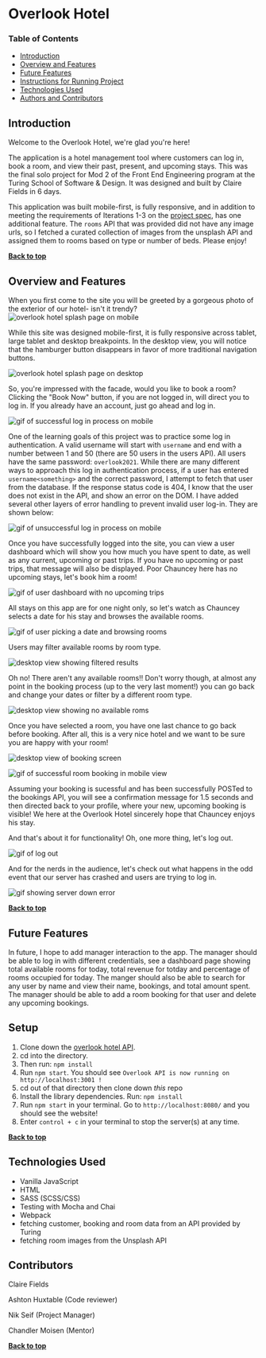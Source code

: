 # Overlook Hotel

### Table of Contents
- [Introduction](#introduction)
- [Overview and Features](#overview-and-features)
- [Future Features](#future-features)
- [Instructions for Running Project](#setup)
- [Technologies Used](#technologies-used)
- [Authors and Contributors](#contributors)


## Introduction

Welcome to the Overlook Hotel, we're glad you're here!

The application is a hotel management tool where customers can log in, book a room, and view their past, present, and upcoming stays.  This was the final solo project for Mod 2 of the Front End Engineering program at the Turing School of Software & Design. It was designed and built by Claire Fields in 6 days. 

This application was built mobile-first, is fully responsive, and in addition to meeting the requirements of Iterations 1-3 on the [project spec](https://frontend.turing.edu/projects/overlook.html), has one additional feature.  The `rooms` API that was provided did not have any image urls, so I fetched a curated collection of images from the unsplash API and assigned them to rooms based on type or number of beds. Please enjoy!

**[Back to top](#table-of-contents)**

## Overview and Features


When you first come to the site you will be greeted by a gorgeous photo of the exterior of our hotel- isn't it trendy?
![overlook hotel splash page on mobile](https://imgur.com/cZxEpLp.jpg)


While this site was designed mobile-first, it is fully responsive across tablet, large tablet and desktop breakpoints. In the desktop view, you will notice that the hamburger button disappears in favor of more traditional navigation buttons.

![overlook hotel splash page on desktop](https://imgur.com/1tJY8Pt.jpg)


So, you're impressed with the facade, would you like to book a room? Clicking the "Book Now" button, if you are not logged in, will direct you to log in. If you already have an account, just go ahead and log in.

![gif of successful log in process on mobile](https://media.giphy.com/media/iEyZG0pqFSakXaHHNw/giphy.gif)


One of the learning goals of this project was to practice some log in authentication. A valid username will start with `username` and end with a number between 1 and 50 (there are 50 users in the users API). All users have the same password: `overlook2021`.  While there are many different ways to approach this log in authentication process, if a user has entered `username<something>` and the correct password, I attempt to fetch that user from the database. If the response status code is 404, I know that the user does not exist in the API, and show an error on the DOM. I have added several other layers of error handling to prevent invalid user log-in. They are shown below:

![gif of unsuccessful log in process on mobile](https://media.giphy.com/media/6akIRKwhHoNDh5yt0U/giphy.gif)


Once you have successfully logged into the site, you can view a user dashboard which will show you how much you have spent to date, as well as any current, upcoming or past trips. If you have no upcoming or past trips, that message will also be displayed. Poor Chauncey here has no upcoming stays, let's book him a room!

![gif of user dashboard with no upcoming trips](https://media.giphy.com/media/Kwa4jnRLVh8KRsFb7s/giphy.gif)


All stays on this app are for one night only, so let's watch as Chauncey selects a date for his stay and browses the available rooms.

![gif of user picking a date and browsing rooms](https://media.giphy.com/media/LnM5gS7apUiCI97MnX/giphy.gif)

Users may filter available rooms by room type.

![desktop view showing filtered results](https://imgur.com/ueyK24x.jpg)

Oh no! There aren't any available rooms!! Don't worry though, at almost any point in the booking process (up to the very last moment!) you can go back and change your dates or filter by a different room type. 

![desktop view showing no available roms](https://imgur.com/OzNcLYr.jpg)

Once you have selected a room, you have one last chance to go back before booking. After all, this is a very nice hotel and we want to be sure you are happy with your room!

![desktop view of booking screen](https://imgur.com/iNlafJ0.jpg)


![gif of successful room booking in mobile view](https://media.giphy.com/media/8VZEJTsaXPel5GD0xX/giphy.gif)


Assuming your booking is sucessful and has been successfully POSTed to the bookings API, you will see a confirmation message for 1.5 seconds and then directed back to your profile, where your new, upcoming booking is visible! We here at the Overlook Hotel sincerely hope that Chauncey enjoys his stay.


And that's about it for functionality! Oh, one more thing, let's log out.

![gif of log out](https://media.giphy.com/media/FwrSc3ndAUjxYmobmZ/giphy.gif)


And for the nerds in the audience, let's check out what happens in the odd event that our server has crashed and users are trying to log in.

![gif showing server down error](https://media.giphy.com/media/1B8i0LowL7scEbhL8W/giphy.gif)

**[Back to top](#table-of-contents)**

## Future Features

In future, I hope to add manager interaction to the app. The manager should be able to log in with different credentials, see a dashboard page showing total available rooms for today, total revenue for totday and percentage of rooms occupied for today. The manger should also be able to search for any user by name and view their name, bookings, and total amount spent. The manager should be able to add a room booking for that user and delete any upcoming bookings.


## Setup

1. Clone down the [overlook hotel API](https://github.com/turingschool-examples/overlook-api).
2. cd into the directory. 
3. Then run: `npm install`
4. Run `npm start`. You should see `Overlook API is now running on http://localhost:3001 !`
6. cd out of that directory then clone down *this* repo
7. Install the library dependencies. Run: `npm install`
8. Run `npm start` in your terminal. Go to `http://localhost:8080/` and you should see the website!
9. Enter `control + c` in your terminal to stop the server(s) at any time.


**[Back to top](#table-of-contents)**

## Technologies Used

- Vanilla JavaScript
- HTML
- SASS (SCSS/CSS)
- Testing with Mocha and Chai
- Webpack
- fetching customer, booking and room data from an API provided by Turing
- fetching room images from the Unsplash API


## Contributors

Claire Fields

Ashton Huxtable (Code reviewer)

Nik Seif (Project Manager)

Chandler Moisen (Mentor)

**[Back to top](#table-of-contents)**
